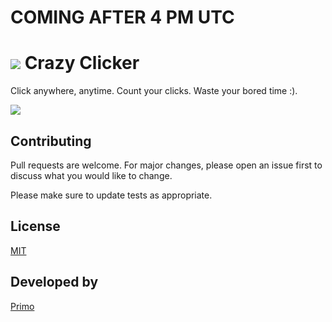# COMING AFTER 4 PM UTC


# [<img src="https://lh3.googleusercontent.com/-rYG03loZxsU/XP8r0gYMLlI/AAAAAAAAEfI/dnfN7ne3bZEzUeA4kIy9Rb5xTjl-6RILQCLcBGAs/s64/icon.png">]() Crazy Clicker
Click anywhere, anytime. Count your clicks. Waste your bored time :).

[<img src="https://developer.chrome.com/webstore/images/ChromeWebStore_BadgeWBorder_v2_206x58.png">](https://link)

## Contributing
Pull requests are welcome. For major changes, please open an issue first to discuss what you would like to change.

Please make sure to update tests as appropriate.

## License
[MIT](https://choosealicense.com/licenses/mit/)

## Developed by
[Primo](https://mp-primo.blogspot.com/primo)
